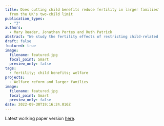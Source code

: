 ```yaml
---
title: Does cutting child benefits reduce fertility in larger families? Evidence
  from the UK's two-child limit
publication_types:
  - "3"
authors:
  - Mary Reader, Jonathan Portes and Ruth Patrick
abstract: "We study the fertility effects of restricting child-related social assistance to the first two children in the family. As of April 2017, all third and subsequent children born to low-income families in the UK were made ineligible for approximately 3000 GBP of means-tested child benefits per year. We leverage administrative births microdata to estimate the impact of the two-child limit on higher-order births with a triple differences approach. We find some suggestive evidence of a decline in higher-order fertility among low-income families. However, effects are not statistically significant and compared to previous research in the UK and elsewhere, the implied elasticities are small."
draft: false
featured: true
image:
  filename: featured.jpg
  focal_point: Smart
  preview_only: false
tags:
  - fertility; child benefits; welfare 
projects:
  - Welfare reform and larger families
image:
  filename: featured.jpg
  focal_point: Smart
  preview_only: false
date: 2022-09-30T19:16:24.016Z
---
```

Latest working paper version [here](https://maryreader.com/publication/does-cutting-child-benefits-reduce-fertility-in-larger-families-evidence-from-the-uks-two-child-limit.pdf).
